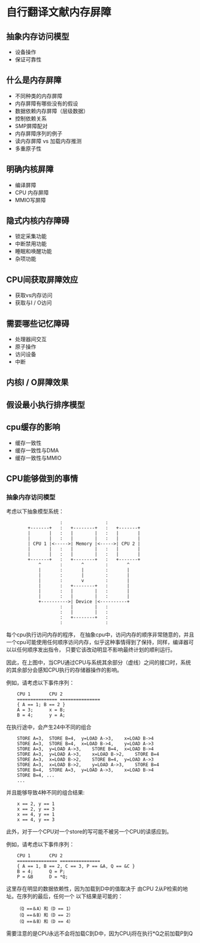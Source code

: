 # 自行翻译文献内存屏障
## 抽象内存访问模型
- 设备操作
- 保证可靠性

## 什么是内存屏障
- 不同种类的内存屏障
- 内存屏障有哪些没有的假设
- 数据依赖内存屏障（层级数据）
- 控制依赖关系
- SMP屏障配对
- 内存屏障序列的例子
- 读内存屏障 vs 加载内存推测
- 多重原子性

## 明确内核屏障
- 编译屏障
- CPU 内存屏障
- MMIO写屏障

## 隐式内核内存障碍 
- 锁定采集功能
- 中断禁用功能
- 睡眠和唤醒功能
- 杂项功能

## CPU间获取屏障效应
- 获取vs内存访问
- 获取与I / O访问

## 需要哪些记忆障碍
- 处理器间交互
- 原子操作
- 访问设备
- 中断

## 内核I / O屏障效果
## 假设最小执行排序模型

## cpu缓存的影响
- 缓存一致性
- 缓存一致性与DMA
- 缓存一致性与MMIO

## CPU能够做到的事情


### 抽象内存访问模型
考虑以下抽象模型系统：


```
		            :                :
		+-------+   :   +--------+   :   +-------+
		|       |   :   |        |   :   |       |
		|       |   :   |        |   :   |       |
		| CPU 1 |<----->| Memory |<----->| CPU 2 |
		|       |   :   |        |   :   |       |
		|       |   :   |        |   :   |       |
		+-------+   :   +--------+   :   +-------+
		    ^       :       ^        :       ^
		    |       :       |        :       |
		    |       :       |        :       |
		    |       :       v        :       |
		    |       :   +--------+   :       |
		    |       :   |        |   :       |
		    |       :   |        |   :       |
		    +---------->| Device |<----------+
		            :   |        |   :
		            :   |        |   :
		            :   +--------+   :
		            :                :
```
每个cpu执行访问内存的程序， 在抽象cpu中，访问内存的顺序非常随意的，并且一个cpu可能使用任何顺序访问内存，似乎这种事情得到了保持，同样，编译器可以以任何顺序发出指令，
只要它该改动明显不影响最终计划的顺利运行。


因此，在上图中，当CPU通过CPU与系统其余部分（虚线）之间的接口时，系统的其余部分会感知CPU执行的存储器操作的影响。

例如，请考虑以下事件序列：


```
	CPU 1		CPU 2
	===============	===============
	{ A == 1; B == 2 }
	A = 3;		x = B;
	B = 4;		y = A;
```

在执行途中，会产生24中不同的组合

```
	STORE A=3,	STORE B=4,	y=LOAD A->3,	x=LOAD B->4
	STORE A=3,	STORE B=4,	x=LOAD B->4,	y=LOAD A->3
	STORE A=3,	y=LOAD A->3,	STORE B=4,	x=LOAD B->4
	STORE A=3,	y=LOAD A->3,	x=LOAD B->2,	STORE B=4
	STORE A=3,	x=LOAD B->2,	STORE B=4,	y=LOAD A->3
	STORE A=3,	x=LOAD B->2,	y=LOAD A->3,	STORE B=4
	STORE B=4,	STORE A=3,	y=LOAD A->3,	x=LOAD B->4
	STORE B=4, ...
	...
```
并且能够导致4种不同的组合结果:

```
	x == 2, y == 1
	x == 2, y == 3
	x == 4, y == 1
	x == 4, y == 3
```

此外，对于一个CPU对一个store的写可能不被另一个CPU的读感应到。

例如，请考虑以下事件序列：

```
	CPU 1		CPU 2
	===============	===============
	{ A == 1, B == 2, C == 3, P == &A, Q == &C }
	B = 4;		Q = P;
	P = &B		D = *Q;
```
这里存在明显的数据依赖性，因为加载到D中的值取决于
由CPU 2从P检索的地址。在序列的最后，任何一个
以下结果是可能的：


```
	（Q ==＆A）和（D == 1）
	（Q ==＆B）和（D == 2）
	（Q ==＆B）和（D == 4）
```
需要注意的是CPU永远不会将加载C到D中，因为CPUj将在执行*Q之前加载P到Q

